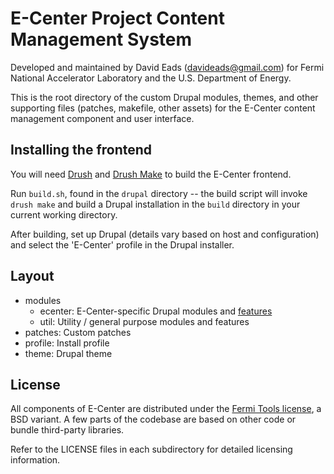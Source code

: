 # E-Center Project Content Management System

Developed and maintained by David Eads (davideads@gmail.com) for Fermi National
Accelerator Laboratory and the U.S. Department of Energy.

This is the root directory of the custom Drupal modules, themes, and other 
supporting files (patches, makefile, other assets) for the E-Center content
management component and user interface.

## Installing the frontend 

You will need [Drush][drush] and [Drush Make][drush_make] to build the E-Center
frontend. 

Run `build.sh`, found in the `drupal` directory -- the build script will invoke
`drush make` and build a Drupal installation in the `build` directory in your 
current working directory.

After building, set up Drupal (details vary based on host and configuration) 
and select the 'E-Center' profile in the Drupal installer.

## Layout

 * modules
   * ecenter: E-Center-specific Drupal modules and [features][features]
   * util: Utility / general purpose modules and features
 * patches: Custom patches
 * profile: Install profile
 * theme: Drupal theme

## License

All components of E-Center are distributed under the [Fermi Tools
license][fermitools], a BSD variant. A few parts of the codebase are 
based on other code or bundle third-party libraries.

Refer to the LICENSE files in each subdirectory for detailed licensing 
information. 

 [drush]: http://drupal.org/project/drush
 [drush_make]: http://drupal.org/project/drush_make
 [features]: http://drupal.org/project/features
 [fermitools]: http://fermitools.fnal.gov/about/terms.html
